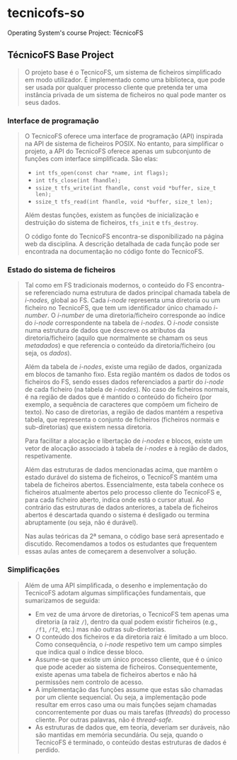 # tecnicofs-so

Operating System's course Project: TécnicoFS

## TécnicoFS Base Project

> O projeto base é o TecnicoFS, um sistema de ficheiros simplificado em modo utilizador.
> É implementado como uma biblioteca, que pode ser usada por qualquer processo cliente que pretenda ter uma instância privada de um sistema de ficheiros no qual pode manter os seus dados.

### Interface de programação

> O TecnicoFS oferece uma interface de programação (API) inspirada na API de sistema de ficheiros POSIX. No entanto, para simplificar o projeto, a API do TecnicoFS oferece apenas um subconjunto de funções com interface simplificada. São elas:
>
> - `int tfs_open(const char *name, int flags);`
> - `int tfs_close(int fhandle);`
> - `ssize_t tfs_write(int fhandle, const void *buffer, size_t len);`
> - `ssize_t tfs_read(int fhandle, void *buffer, size_t len);`
>
> Além destas funções, existem as funções de inicialização e destruição do sistema de
> ficheiros, `tfs_init` e `tfs_destroy`.
>
> O código fonte do TecnicoFS encontra-se disponibilizado na página web da disciplina.
> A descrição detalhada de cada função pode ser encontrada na documentação no código fonte do TecnicoFS.

### Estado do sistema de ficheiros

> Tal como em FS tradicionais modernos, o conteúdo do FS encontra-se referenciado numa estrutura de dados principal chamada tabela de _i-nodes_, global ao FS.
> Cada _i-node_ representa uma diretoria ou um ficheiro no TecnicoFS, que tem um identificador único chamado _i-number_. O _i-number_ de uma diretoria/ficheiro corresponde ao índice do _i-node_ correspondente na tabela de _i-nodes_.
> O _i-node_ consiste numa estrutura de dados que descreve os atributos da diretoria/ficheiro (aquilo que normalmente se chamam os seus _metadados_) e que referencia o conteúdo da diretoria/ficheiro (ou seja, os _dados_).
>
> Além da tabela de _i-nodes_, existe uma região de dados, organizada em blocos de tamanho fixo.
> Esta região mantém os dados de todos os ficheiros do FS, sendo esses dados referenciados a partir do _i-node_ de cada ficheiro (na tabela de _i-nodes_).
> No caso de ficheiros normais, é na região de dados que é mantido o conteúdo do ficheiro (por exemplo, a sequência de caracteres que compõem um ficheiro de texto).
> No caso de diretorias, a região de dados mantém a respetiva tabela, que representa o conjunto de ficheiros (ficheiros normais e sub-diretorias) que existem nessa diretoria.
>
> Para facilitar a alocação e libertação de _i-nodes_ e blocos, existe um vetor de alocação associado à tabela de _i-nodes_ e à região de dados, respetivamente.
>
> Além das estruturas de dados mencionadas acima, que mantêm o estado durável do sistema de ficheiros, o TecnicoFS mantém uma tabela de ficheiros abertos.
> Essencialmente, esta tabela conhece os ficheiros atualmente abertos pelo processo cliente do TecnicoFS e, para cada ficheiro aberto, indica onde está o cursor atual.
> Ao contrário das estruturas de dados anteriores, a tabela de ficheiros abertos é descartada quando o sistema é desligado ou termina abruptamente (ou seja, não é durável).
>
> Nas aulas teóricas da 2ª semana, o código base será apresentado e discutido.
> Recomendamos a todos os estudantes que frequentem essas aulas antes de começarem a desenvolver a solução.

### Simplificações

> Além de uma API simplificada, o desenho e implementação do TecnicoFS adotam algumas
> simplificações fundamentais, que sumarizamos de seguida:
>
> - Em vez de uma árvore de diretorias, o TecnicoFS tem apenas uma diretoria (a raiz `/`), dentro da qual podem existir ficheiros (e.g., `/f1`, `/f2`, etc.) mas não outras sub-diretorias.
> - O conteúdo dos ficheiros e da diretoria raiz é limitado a um bloco. Como consequência, o _i-node_ respetivo tem um campo simples que indica qual o índice desse bloco.
> - Assume-se que existe um único processo cliente, que é o único que pode aceder ao sistema de ficheiros. Consequentemente, existe apenas uma tabela de ficheiros abertos e não há permissões nem controlo de acesso.
> - A implementação das funções assume que estas são chamadas por um cliente sequencial. Ou seja, a implementação pode resultar em erros caso uma ou mais funções sejam chamadas concorrentemente por duas ou mais tarefas (_threads_) do processo cliente. Por outras palavras, não é _thread-safe_.
> - As estruturas de dados que, em teoria, deveriam ser duráveis, não são mantidas em memória secundária. Ou seja, quando o TecnicoFS é terminado, o conteúdo destas estruturas de dados é perdido.
